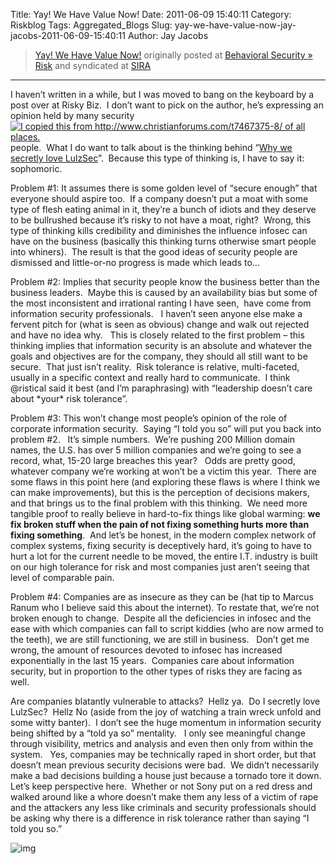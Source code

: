 Title: Yay! We Have Value Now!
Date: 2011-06-09 15:40:11
Category: Riskblog
Tags: Aggregated_Blogs
Slug: yay-we-have-value-now-jay-jacobs-2011-06-09-15:40:11
Author: Jay Jacobs

>[Yay! We Have Value Now!](http://beechplane.wordpress.com/2011/06/09/yay-we-have-value/) originally posted at [Behavioral Security » Risk](http://beechplane.wordpress.com) and syndicated at [SIRA](http://societyinforisk.org)
***
I haven’t written in a while, but I was moved to bang on the keyboard by a post over at Risky Biz.  I don’t want to pick on the author, he’s expressing an opinion held by many security [![I copied this from http://www.christianforums.com/t7467375-8/ of all places.](http://beechplane.files.wordpress.com/2011/06/image_thumb.png?w=244&h=160)](http://beechplane.files.wordpress.com/2011/06/image.png)people.  What I do want to talk about is the thinking behind “[Why we secretly love LulzSec](http://risky.biz/lulzsec)”.  Because this type of thinking is, I have to say it: sophomoric. 

Problem \#1: It assumes there is some golden level of “secure enough” that everyone should aspire too.  If a company doesn’t put a moat with some type of flesh eating animal in it, they’re a bunch of idiots and they deserve to be bullrushed because it’s risky to not have a moat, right?  Wrong, this type of thinking kills credibility and diminishes the influence infosec can have on the business (basically this thinking turns otherwise smart people into whiners).  The result is that the good ideas of security people are dismissed and little-or-no progress is made which leads to…

Problem \#2: Implies that security people know the business better than the business leaders.  Maybe this is caused by an availability bias but some of the most inconsistent and irrational ranting I have seen,  have come from information security professionals.   I haven’t seen anyone else make a fervent pitch for (what is seen as obvious) change and walk out rejected and have no idea why.   This is closely related to the first problem – this thinking implies that information security is an absolute and whatever the goals and objectives are for the company, they should all still want to be secure.  That just isn’t reality.  Risk tolerance is relative, multi-faceted, usually in a specific context and really hard to communicate.  I think @ristical said it best (and I’m paraphrasing) with “leadership doesn’t care about \*your\* risk tolerance”.

Problem \#3: This won’t change most people’s opinion of the role of corporate information security.  Saying “I told you so” will put you back into problem \#2.   It’s simple numbers.  We’re pushing 200 Million domain names, the U.S. has over 5 million companies and we’re going to see a record, what, 15-20 large breaches this year?   Odds are pretty good, whatever company we’re working at won’t be a victim this year.  There are some flaws in this point here (and exploring these flaws is where I think we can make improvements), but this is the perception of decisions makers, and that brings us to the final problem with this thinking.  We need more tangible proof to really believe in hard-to-fix things like global warming: **we fix broken stuff when the pain of not fixing something hurts more than fixing something**.  And let’s be honest, in the modern complex network of complex systems, fixing security is deceptively hard, it’s going to have to hurt a lot for the current needle to be moved, the entire I.T. industry is built on our high tolerance for risk and most companies just aren’t seeing that level of comparable pain.

Problem \#4: Companies are as insecure as they can be (hat tip to Marcus Ranum who I believe said this about the internet). To restate that, we’re not broken enough to change.  Despite all the deficiencies in infosec and the ease with which companies can fall to script kiddies (who are now armed to the teeth), we are still functioning, we are still in business.   Don’t get me wrong, the amount of resources devoted to infosec has increased exponentially in the last 15 years.  Companies care about information security, but in proportion to the other types of risks they are facing as well. 

Are companies blatantly vulnerable to attacks?  Hellz ya.  Do I secretly love LulzSec?  Hellz No (aside from the joy of watching a train wreck unfold and some witty banter).  I don’t see the huge momentum in information security being shifted by a “told ya so” mentality.   I only see meaningful change through visibility, metrics and analysis and even then only from within the system.   Yes, companies may be technically raped in short order, but that doesn’t mean previous security decisions were bad.  We didn’t necessarily make a bad decisions building a house just because a tornado tore it down.  Let’s keep perspective here.  Whether or not Sony put on a red dress and walked around like a whore doesn’t make them any less of a victim of rape and the attackers any less like criminals and security professionals should be asking why there is a difference in risk tolerance rather than saying “I told you so.”

![img](/images/blank.png%20/></a>%20<img%20alt=)


